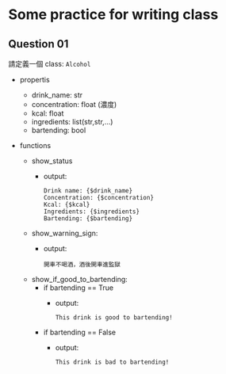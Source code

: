 # Some practice for writing class
## Question 01

請定義一個 class: `Alcohol`

- propertis
  - drink_name: str
  - concentration: float (濃度)
  - kcal: float
  - ingredients: list(str,str,...)
  - bartending: bool

- functions
  - show_status
    - output:
  
          Drink name: {$drink_name}
          Concentration: {$concentration}
          Kcal: {$kcal}
          Ingredients: {$ingredients}
          Bartending: {$bartending}
  
  - show_warning_sign:
    - output:

          開車不喝酒，酒後開車進監獄
  - show_if_good_to_bartending:
    - if bartending == True
      - output:

            This drink is good to bartending!
    - if bartending == False
      - output:

            This drink is bad to bartending!
